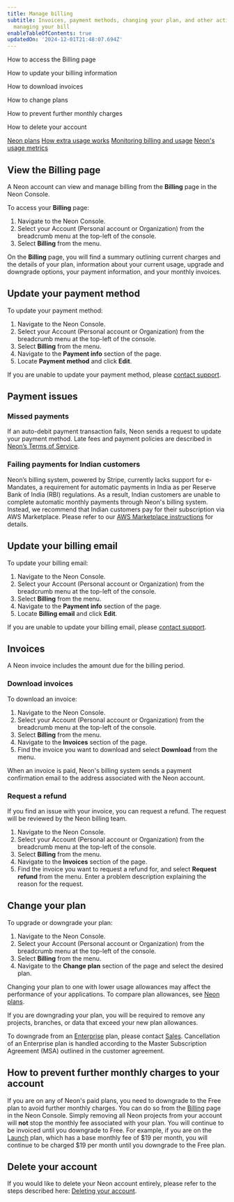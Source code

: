 ```yaml
---
title: Manage billing
subtitle: Invoices, payment methods, changing your plan, and other actions around
  managing your bill
enableTableOfContents: true
updatedOn: '2024-12-01T21:48:07.694Z'
---
```


<InfoBlock>
<DocsList title="What you will learn:">
<p>How to access the Billing page</p>
<p>How to update your billing information</p>
<p>How to download invoices</p>
<p>How to change plans</p>
<p>How to prevent further monthly charges</p>
<p>How to delete your account</p>
</DocsList>

<DocsList title="Related topics" theme="docs">
<a href="/docs/introduction/plans">Neon plans</a>
<a href="/docs/introduction/extra-usage">How extra usage works</a>
<a href="/docs/introduction/monitor-usage">Monitoring billing and usage</a>
<a href="/docs/introduction/usage-metrics">Neon's usage metrics</a>
</DocsList>
</InfoBlock>

## View the Billing page

A Neon account can view and manage billing from the **Billing** page in the Neon Console.

To access your **Billing** page:

1. Navigate to the Neon Console.
1. Select your Account (Personal account or Organization) from the breadcrumb menu at the top-left of the console.
1. Select **Billing** from the menu.

On the **Billing** page, you will find a summary outlining current charges and the details of your plan, information about your current usage, upgrade and downgrade options, your payment information, and your monthly invoices.

## Update your payment method

To update your payment method:

1. Navigate to the Neon Console.
1. Select your Account (Personal account or Organization) from the breadcrumb menu at the top-left of the console.
1. Select **Billing** from the menu.
1. Navigate to the **Payment info** section of the page.
1. Locate **Payment method** and click **Edit**.

If you are unable to update your payment method, please [contact support](/docs/introduction/support).

## Payment issues

### Missed payments

If an auto-debit payment transaction fails, Neon sends a request to update your payment method. Late fees and payment policies are described in [Neon’s Terms of Service](https://neon.tech/terms-of-service).

### Failing payments for Indian customers

Neon’s billing system, powered by Stripe, currently lacks support for e-Mandates, a requirement for automatic payments in India as per Reserve Bank of India (RBI) regulations. As a result, Indian customers are unable to complete automatic monthly payments through Neon's billing system. Instead, we recommend that Indian customers pay for their subscription via AWS Marketplace. Please refer to our [AWS Marketplace instructions](/docs/introduction/billing-aws-marketplace) for details.

## Update your billing email

To update your billing email:

1. Navigate to the Neon Console.
1. Select your Account (Personal account or Organization) from the breadcrumb menu at the top-left of the console.
1. Select **Billing** from the menu.
1. Navigate to the **Payment info** section of the page.
1. Locate **Billing email** and click **Edit**.

If you are unable to update your billing email, please [contact support](/docs/introduction/support).

## Invoices

A Neon invoice includes the amount due for the billing period.

### Download invoices

To download an invoice:

1. Navigate to the Neon Console.
1. Select your Account (Personal account or Organization) from the breadcrumb menu at the top-left of the console.
1. Select **Billing** from the menu.
1. Navigate to the **Invoices** section of the page.
1. Find the invoice you want to download and select **Download** from the menu.

<Admonition type="note">
When an invoice is paid, Neon's billing system sends a payment confirmation email to the address associated with the Neon account.
</Admonition>

### Request a refund

If you find an issue with your invoice, you can request a refund. The request will be reviewed by the Neon billing team.

1. Navigate to the Neon Console.
1. Select your Account (Personal account or Organization) from the breadcrumb menu at the top-left of the console.
1. Select **Billing** from the menu.
1. Navigate to the **Invoices** section of the page.
1. Find the invoice you want to request a refund for, and select **Request refund** from the menu. Enter a problem description explaining the reason for the request.

## Change your plan

To upgrade or downgrade your plan:

1. Navigate to the Neon Console.
1. Select your Account (Personal account or Organization) from the breadcrumb menu at the top-left of the console.
1. Select **Billing** from the menu.
1. Navigate to the **Change plan** section of the page and select the desired plan.

Changing your plan to one with lower usage allowances may affect the performance of your applications. To compare plan allowances, see [Neon plans](/docs/introduction/plans#neon-plans).

If you are downgrading your plan, you will be required to remove any projects, branches, or data that exceed your new plan allowances.

To downgrade from an [Enterprise](/docs/introduction/plans#enterprise) plan, please contact [Sales](https://neon.tech/contact-sales). Cancellation of an Enterprise plan is handled according to the Master Subscription Agreement (MSA) outlined in the customer agreement.

## How to prevent further monthly charges to your account

If you are on any of Neon's paid plans, you need to downgrade to the Free plan to avoid further monthly charges. You can do so from the [Billing](https://console.neon.tech/app/billing#change_plan) page in the Neon Console. Simply removing all Neon projects from your account will **not** stop the monthly fee associated with your plan. You will continue to be invoiced until you downgrade to Free. For example, if you are on the [Launch](/docs/introduction/plans#launch) plan, which has a base monthly fee of $19 per month, you will continue to be charged $19 per month until you downgrade to the Free plan.

## Delete your account

If you would like to delete your Neon account entirely, please refer to the steps described here: [Deleting your account](/docs/manage/accounts#deleting-your-account).
